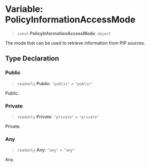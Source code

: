 # Variable: PolicyInformationAccessMode

> `const` **PolicyInformationAccessMode**: `object`

The mode that can be used to retrieve information from PIP sources.

## Type Declaration

### Public

> `readonly` **Public**: `"public"` = `"public"`

Public.

### Private

> `readonly` **Private**: `"private"` = `"private"`

Private.

### Any

> `readonly` **Any**: `"any"` = `"any"`

Any.
